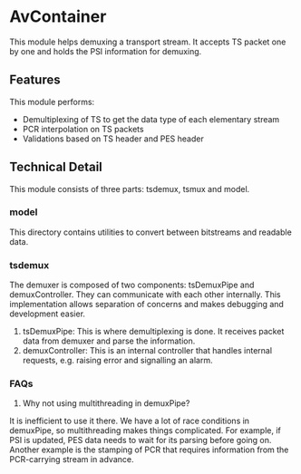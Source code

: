 # AvContainer

This module helps demuxing a transport stream. It accepts TS packet one by one and holds the PSI information for demuxing.

## Features

This module performs:

* Demultiplexing of TS to get the data type of each elementary stream
* PCR interpolation on TS packets
* Validations based on TS header and PES header

## Technical Detail

This module consists of three parts: tsdemux, tsmux and model.

### model

This directory contains utilities to convert between bitstreams and readable data.

### tsdemux

The demuxer is composed of two components: tsDemuxPipe and demuxController. They can communicate with each other internally. This implementation allows separation of concerns and makes debugging and development easier.

1. tsDemuxPipe: This is where demultiplexing is done. It receives packet data from demuxer and parse the information.
3. demuxController: This is an internal controller that handles internal requests, e.g. raising error and signalling an alarm.

### FAQs

1. Why not using multithreading in demuxPipe?

It is inefficient to use it there. We have a lot of race conditions in demuxPipe, so multithreading makes things complicated. For example, if PSI is updated, PES data needs to wait for its parsing before going on. Another example is the stamping of PCR that requires information from the PCR-carrying stream in advance.
